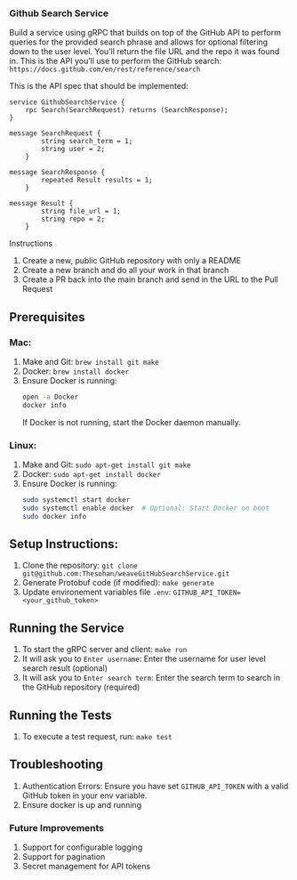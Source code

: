 ### Github Search Service
Build a service using gRPC that builds on top of the GitHub API to perform queries for the
provided search phrase and allows for optional filtering down to the user level. You’ll return the
file URL and the repo it was found in.
This is the API you’ll use to perform the GitHub search:
        ```https://docs.github.com/en/rest/reference/search```

This is the API spec that should be implemented:

    service GithubSearchService {
        rpc Search(SearchRequest) returns (SearchResponse);
    }
    
    message SearchRequest {
            string search_term = 1;
            string user = 2;
        }
    
    message SearchResponse {
            repeated Result results = 1;
        }
    
    message Result {
            string file_url = 1;
            string repo = 2;
        }
        
Instructions
1. Create a new, public GitHub repository with only a README
2. Create a new branch and do all your work in that branch
3. Create a PR back into the main branch and send in the URL to the Pull Request

## Prerequisites
### Mac:
1. Make and Git: `brew install git make`
2. Docker: `brew install docker`
3. Ensure Docker is running:
   ```sh
   open -a Docker
   docker info
   ```
   If Docker is not running, start the Docker daemon manually.

### Linux:
1. Make and Git: `sudo apt-get install git make`
2. Docker: `sudo apt-get install docker`
3. Ensure Docker is running:
   ```sh
   sudo systemctl start docker
   sudo systemctl enable docker  # Optional: Start Docker on boot
   sudo docker info

## Setup Instructions:
1. Clone the repository: `git clone git@github.com:Thesohan/weaveGitHubSearchService.git`
3. Generate Protobuf code (if modified): `make generate`
4. Update environement variables file `.env`: `GITHUB_API_TOKEN=<your_github_token>`

## Running the Service
1. To start the gRPC server and client: `make run`
2. It will ask you to `Enter username`: Enter the username for user level search result (optional)
3. It will ask you to `Enter search term`: Enter the search term to search in the GitHub repository (required)

## Running the Tests
1. To execute a test request, run: `make test`

## Troubleshooting
1. Authentication Errors: Ensure you have set `GITHUB_API_TOKEN` with a valid GitHub token in your env variable.
2. Ensure docker is up and running

### Future Improvements
1. Support for configurable logging
2. Support for pagination
3. Secret management for API tokens
